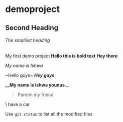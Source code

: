 # demoproject

## Second Heading

###### The smallest heading
My first demo project
**Hello this is bold text**
__Hey there__

*My name is Ishwa*

~Hello guys~
***Hey guys***

**__My name is ishwa younus**__
>Pardon my friend

\ have a car

Use `git status` to list all the modified files
